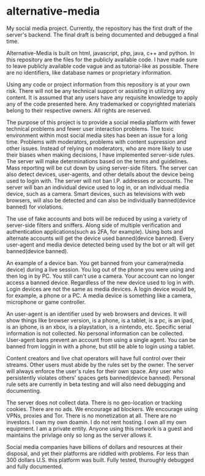 # alternative-media
My social media project. Currently, the repository has the first draft of the server's backend. The final draft is being documented and debugged a final time. 

 Alternative-Media is built on html, javascript, php, java, c++ and python. In this repository are the files for the publicly available code. I have made sure to leave publicly available code vague and as tutorial-like as possible. There are no identifiers, like database names or proprietary information. 

 Using any code or project information from this repository is at your own risk. There will not be any technical support or assisting in utilizing any content. It is assumed that any users have any requisite knowledge to apply any of the code presented here. Any trademarked or copyrighted materials belong to their respective owners. All rights are reserved.

 The purpose of this project is to provide a social media platform with fewer technical problems and fewer user interaction problems. The toxic environment within most social media sites has been an issue for a long time. Problems with moderators, problems with content supression and other issues. Instead of relying on moderators, who are more likely to use their biases when making decisions, I have implemented server-side rules. The server will make determinations based on the terms and guidelines. Mass reporting will be cut down by using server-side filters. The server can also detect devices, user-agents, and other details about the device being used to login with. The server will not ban I.P. addresses or accounts. The server will ban an individual device used to log in, or an individual media device, such as a camera. Smart devices, such as televisions with web browsers, will also be detected and can also be individually banned(device banned) for violations.
 
 The use of fake accounts and bots will be reduced by using a variety of server-side filters and sniffers. Along side of multiple verification and authentication applications(such as 2FA, for example). Using bots and alternate accounts will get the device used banned(device banned). Every user-agent and media device detected being used by the bot or alt will get banned(device banned).

 An example of a device ban. You get banned from your camera(media device) during a live session. You log out of the phone you were using and then log in by PC. You still can't use a camera. Your account can no longer access a banned device. Regardless of the new device used to log in with. Login devices are not the same as media devices. A login device would be, for example, a phone or a PC. A media device is something like a camera, microphone or game controller.

 An user-agent is an identifier used by web browsers and devices. It will show things like browser version, is a phone, is a tablet, is a pc, is an ipad, is an iphone, is an xbox, is a playstation, is a nintendo, etc. Specific serial information is not collected. No personal information can be collected. User-agent bans prevent an account from using a single agent. You can be banned from loggin in with a phone, but still be able to login using a tablet.

 Content creators and live chat operators will have full control over their streams. Other users must abide by the rules set by the owner. The server will always enforce the user's rules for their own space. Any user who persistently violates others' spaces gets banned(device banned). Personal rule sets are currently in beta testing and will also need debugging and documenting.

 The server does not collect data. There is no geo-location or tracking cookies. There are no ads. We encourage ad blockers. We encourage using VPNs, proxies and Tor. There is no monetization at all. There are no investors. I own my own doamin. I do not rent hosting. I own all my own equipment. I am a private entity. Anyone using this network is a guest and maintains the privlage only so long as the server allows it.

 Social media companies have billions of dollars and resources at their disposal, and yet their platforms are riddled with problems. For less than 300 dollars U.S. this platform was built. Fully tested, thuroughly debugged and fully documented.
